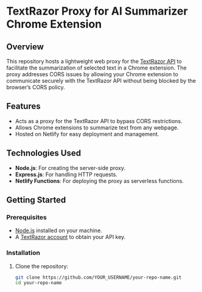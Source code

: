 # TextRazor Proxy for AI Summarizer Chrome Extension

## Overview

This repository hosts a lightweight web proxy for the [TextRazor API](https://www.textrazor.com/) to facilitate the summarization of selected text in a Chrome extension. The proxy addresses CORS issues by allowing your Chrome extension to communicate securely with the TextRazor API without being blocked by the browser’s CORS policy.

## Features

- Acts as a proxy for the TextRazor API to bypass CORS restrictions.
- Allows Chrome extensions to summarize text from any webpage.
- Hosted on Netlify for easy deployment and management.

## Technologies Used

- **Node.js**: For creating the server-side proxy.
- **Express.js**: For handling HTTP requests.
- **Netlify Functions**: For deploying the proxy as serverless functions.

## Getting Started

### Prerequisites

- [Node.js](https://nodejs.org/) installed on your machine.
- A [TextRazor account](https://www.textrazor.com/) to obtain your API key.

### Installation

1. Clone the repository:
   ```bash
   git clone https://github.com/YOUR_USERNAME/your-repo-name.git
   cd your-repo-name
